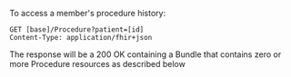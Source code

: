
To access a member's procedure history:

~~~~~~~~~~~~
GET [base]/Procedure?patient=[id]
Content-Type: application/fhir+json
~~~~~~~~~~~~

The response will be a 200 OK containing a Bundle that contains zero or more 
Procedure resources as described below

